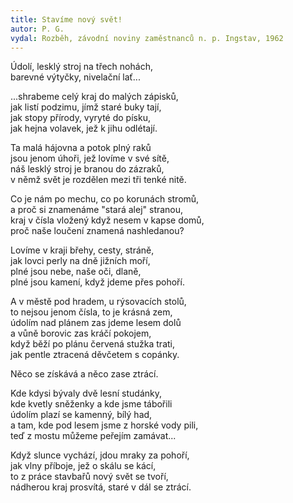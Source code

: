 ```yaml
---
title: Stavíme nový svět! 
autor: P. G.
vydal: Rozběh, závodní noviny zaměstnanců n. p. Ingstav, 1962
---
```


Údolí, lesklý stroj na třech nohách,  
barevné výtyčky, nivelační lať...

...shrabeme celý kraj do malých zápisků,  
jak listí podzimu, jímž staré buky tají,    
jak stopy přírody, vyryté do písku,  
jak hejna volavek, jež k jihu odlétají.

Ta malá hájovna a potok plný raků   
jsou jenom úhoři, jež lovíme v své sítě,    
náš lesklý stroj je branou do zázraků,   
v němž svět je rozdělen mezi tři tenké nitě.

Co je nám po mechu, co po korunách stromů,   
a proč si znamenáme "stará alej" stranou,   
kraj v čísla vložený když nesem v kapse domů,  
proč naše loučení znamená nashledanou?

Lovíme v kraji břehy, cesty, stráně,   
jak lovci perly na dně jižních moří,  
plné jsou nebe, naše oči, dlaně,  
plné jsou kamení, když jdeme přes pohoří.

A v městě pod hradem, u rýsovacích stolů,   
to nejsou jenom čísla, to je krásná zem,  
údolím nad plánem zas jdeme lesem dolů    
a vůně borovic zas kráčí pokojem,   
když běží po plánu červená stužka trati,  
jak pentle ztracená děvčetem s copánky.

Něco se získává a něco zase ztrácí.

Kde kdysi bývaly dvě lesní studánky,   
kde kvetly sněženky a kde jsme tábořili    
údolím plazí se kamenný, bílý had,    
a tam, kde pod lesem jsme z horské vody pili,  
teď z mostu můžeme peřejím zamávat...

Když slunce vychází, jdou mraky za pohoří,  
jak vlny příboje, jež o skálu se kácí,   
to z práce stavbařů nový svět se tvoří,   
nádherou kraj prosvítá, staré v dál se ztrácí.
